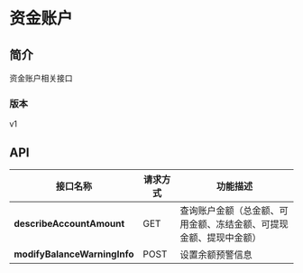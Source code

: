 # 资金账户


## 简介
资金账户相关接口


### 版本
v1


## API
|接口名称|请求方式|功能描述|
|---|---|---|
|**describeAccountAmount**|GET|查询账户金额（总金额、可用金额、冻结金额、可提现金额、提现中金额）|
|**modifyBalanceWarningInfo**|POST|设置余额预警信息|
